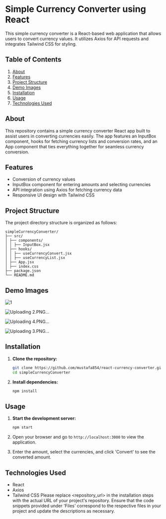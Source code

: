 # Simple Currency Converter using React

This simple currency converter is a React-based web application that allows users to convert currency values. It utilizes Axios for API requests and integrates Tailwind CSS for styling.

## Table of Contents

1. [About](#about)
2. [Features](#features)
3. [Project Structure](#project-structure)
4. [Demo Images](#demo-images)
5. [Installation](#installation)
6. [Usage](#usage)
7. [Technologies Used](#technologies-used)

## About <a name="about"></a>

This repository contains a simple currency converter React app built to assist users in converting currencies easily. The app features an InputBox component, hooks for fetching currency lists and conversion rates, and an App component that ties everything together for seamless currency conversion.

## Features <a name="features"></a>

- Conversion of currency values
- InputBox component for entering amounts and selecting currencies
- API integration using Axios for fetching currency data
- Responsive UI design with Tailwind CSS

## Project Structure <a name="project-structure"></a>

The project directory structure is organized as follows:

```plaintext
simpleCurrencyConverter/
├── src/
│ ├── components/
│ │ ├── InputBox.jsx
│ ├── hooks/
│ │ ├── useCurrencyConvert.jsx
│ │ ├── useCurrencyList.jsx
│ ├── App.jsx
│ ├── index.css
├── package.json
└── README.md
```

## Demo Images <a name="demo-images"></a>

![1](https://github.com/mustafa854/react-currency-converter/assets/84233282/102b12ce-2da4-45e1-9f92-7e2eb616f307)

![Uploading 2.PNG…]()

![Uploading 4.PNG…]()

![Uploading 3.PNG…]()


## Installation <a name="installation"></a>

1. **Clone the repository:**

   ```bash
   git clone https://github.com/mustafa854/react-currency-converter.git
   cd simpleCurrencyConverter
   ```

2. **Install dependencies:**

   ```bash
   npm install
   ```

## Usage <a name="usage"></a>

1. **Start the development server:**

   ```bash
   npm start
   ```

2. Open your browser and go to `http://localhost:3000` to view the application.
3. Enter the amount, select the currencies, and click 'Convert' to see the converted amount.

## Technologies Used <a name="technologies-used"></a>

- React
- Axios
- Tailwind CSS
  Please replace <repository_url> in the installation steps with the actual URL of your project's repository. Ensure that the code snippets provided under 'Files' correspond to the respective files in your project and update the descriptions as necessary.
